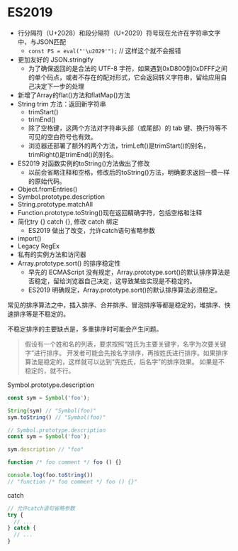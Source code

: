 # ES2019

- 行分隔符（U+2028）和段分隔符（U+2029）符号现在允许在字符串文字中，与JSON匹配
  - `const PS = eval("'\u2029'");` // 这样这个就不会报错
- 更加友好的 JSON.stringify
  - 为了确保返回的是合法的 UTF-8 字符，如果遇到0xD800到0xDFFF之间的单个码点，或者不存在的配对形式，它会返回转义字符串，留给应用自己决定下一步的处理
- 新增了Array的flat()方法和flatMap()方法
- String trim 方法：返回新字符串
  - trimStart()
  - trimEnd()
  - 除了空格键，这两个方法对字符串头部（或尾部）的 tab 键、换行符等不可见的空白符号也有效。
  - 浏览器还部署了额外的两个方法，trimLeft()是trimStart()的别名，trimRight()是trimEnd()的别名。
- ES2019 对函数实例的toString()方法做出了修改
  - 以前会省略注释和空格，修改后的toString()方法，明确要求返回一模一样的原始代码。
- Object.fromEntries()
- Symbol.prototype.description
- String.prototype.matchAll
- Function.prototype.toString()现在返回精确字符，包括空格和注释
- 简化try {} catch {}, 修改 catch 绑定
  - ES2019 做出了改变，允许catch语句省略参数
- import()
- Legacy RegEx
- 私有的实例方法和访问器
- Array.prototype.sort() 的排序稳定性
  - 早先的 ECMAScript 没有规定，Array.prototype.sort()的默认排序算法是否稳定，留给浏览器自己决定，这导致某些实现是不稳定的。
  - ES2019 明确规定，Array.prototype.sort()的默认排序算法必须稳定。

常见的排序算法之中，插入排序、合并排序、冒泡排序等都是稳定的，堆排序、快速排序等是不稳定的。

不稳定排序的主要缺点是，多重排序时可能会产生问题。

> 假设有一个姓和名的列表，要求按照“姓氏为主要关键字，名字为次要关键字”进行排序。
> 开发者可能会先按名字排序，再按姓氏进行排序。如果排序算法是稳定的，这样就可以达到“先姓氏，后名字”的排序效果。
> 如果是不稳定的，就不行。


Symbol.prototype.description

```js
const sym = Symbol('foo');

String(sym) // "Symbol(foo)"
sym.toString() // "Symbol(foo)"

// Symbol.prototype.description
const sym = Symbol('foo');

sym.description // "foo"
```

```js
function /* foo comment */ foo () {}

console.log(foo.toString())
// "function /* foo comment */ foo () {}"
```

catch

```js
// 允许catch语句省略参数
try {
  // ...
} catch {
  // ...
}
```
